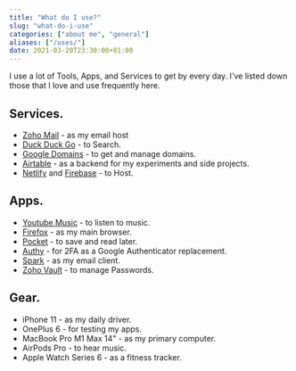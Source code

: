 ```yaml
---
title: "What do I use?"
slug: "what-do-i-use"
categories: ["about me", "general"]
aliases: ["/uses/"]
date: 2021-03-20T23:30:00+01:00
---
```

I use a lot of Tools, Apps, and Services to get by every day.
I've listed down those that I love and use frequently here.

## Services.
- [Zoho Mail](https://zoho.com/mail/) - as my email host
- [Duck Duck Go](https://duckduckgo.com/) - to Search.
- [Google Domains](https://domains.google.com/) - to get and manage domains.
- [Airtable](https://airtable.com/invite/r/dYQWU0zt/) - as a backend for my experiments and side projects.
- [Netlify](https://netlify.com/) and [Firebase](https://firebase.google.com/products/hosting/) - to Host.
## Apps.
- [Youtube Music](https://music.youtube.com/) - to listen to music.
- [Firefox](https://www.mozilla.org/en-US/firefox/) - as my main browser.
- [Pocket](https://getpocket.com/) - to save and read later.
- [Authy](https://authy.com/) - for 2FA as a Google Authenticator replacement.
- [Spark](https://sparkmailapp.com/) - as my email client.
- [Zoho Vault](https://www.zoho.com/vault/) - to manage Passwords.
## Gear.
- iPhone 11 - as my daily driver.
- OnePlus 6 - for testing my apps.
- MacBook Pro M1 Max 14" - as my primary computer.
- AirPods Pro - to hear music.
- Apple Watch Series 6 - as a fitness tracker.
